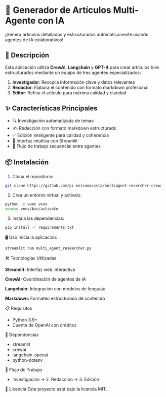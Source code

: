 # 📝 Generador de Artículos Multi-Agente con IA

¡Genera artículos detallados y estructurados automáticamente usando agentes de IA colaborativos!

## 🚀 Descripción

Esta aplicación utiliza **CrewAI**, **Langchain** y **GPT-4** para crear artículos bien estructurados mediante un equipo de tres agentes especializados:
1. **Investigador**: Recopila información clave y datos relevantes
2. **Redactor**: Elabora el contenido con formato markdown profesional
3. **Editor**: Refina el artículo para máxima calidad y claridad

## ✨ Características Principales

- 🔍 Investigación automatizada de temas
- ✍️ Redacción con formato markdown estructurado
- ✅ Edición inteligente para calidad y coherencia
- 🎨 Interfaz intuitiva con Streamlit
- 🤖 Flujo de trabajo secuencial entre agentes

## 📦 Instalación

1. Clona el repositorio:
```bash
git clone https://github.com/pi-nelsonacosta/multiagent-resercher-crewai.git
```

2. Crea un entorno virtual y activalo:
```bash
python -m venv venv
source venv/bin/activate
```

3. Instala las dependencias:
```bash
pip install -r requirements.txt
```

🖥️ Uso
Inicia la aplicación:
```bash
streamlit run multi_agent_researcher.py
```

🛠️ Tecnologías Utilizadas

**Streamlit:** Interfaz web interactiva

**CrewAI:** Coordinación de agentes de IA

**Langchain:** Integración con modelos de lenguaje

**Markdown:** Formateo estructurado de contenido

📋 Requisitos
- Python 3.9+
- Cuenta de OpenAI con créditos

📌 Dependencias
- streamlit
- crewai
- langchain-openai
- python-dotenv


🔄 Flujo de Trabajo
- Investigación → 2. Redacción → 3. Edición


📝 Licencia
Este proyecto está bajo la licencia MIT.